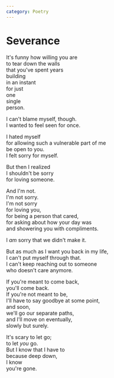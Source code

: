 ```yaml
---
category: Poetry
---
```


# Severance

It's funny how willing you are\
to tear down the walls\
that you've spent years\
building\
in an instant\
for just\
one\
single\
person.

I can't blame myself, though.\
I wanted to feel seen for once.

I hated myself\
for allowing such a vulnerable part of me\
be open to you.\
I felt sorry for myself.

But then I realized\
I shouldn't be sorry\
for loving someone.

And I'm not.\
I'm not sorry.\
I'm not sorry\
for loving you,\
for being a person that cared,\
for asking about how your day was\
and showering you with compliments.

I *am* sorry that we didn't make it.

But as much as I want you back in my life,\
I can't put myself through that.\
I can't keep reaching out to someone\
who doesn't care anymore.

If you're meant to come back,\
you'll come back.\
If you're not meant to be,\
I'll have to say goodbye at some point,\
and soon,\
we'll go our separate paths,\
and I'll move on eventually,\
slowly but surely.

It's scary to let go;\
to let *you* go.\
But I know that I have to\
because deep down,\
I know\
you're gone.
